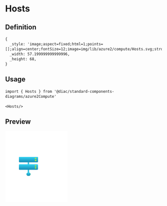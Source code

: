 # Hosts

## Definition

```
{
  _style: 'image;aspect=fixed;html=1;points=[];align=center;fontSize=12;image=img/lib/azure2/compute/Hosts.svg;strokeColor=none;',
  _width: 57.199999999999996,
  _height: 68,
}
```

## Usage

```
import { Hosts } from '@diac/standard-components-diagrams/azure2Compute'

<Hosts/>
```

## Preview

<img src="./hosts.png" width="200"/>
